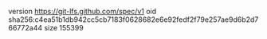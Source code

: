 version https://git-lfs.github.com/spec/v1
oid sha256:c4ea51b1db942cc5cb7183f0628682e6e92fedf2f79e257ae9d6b2d766772a44
size 155399
